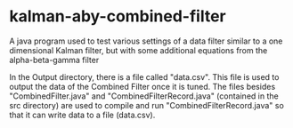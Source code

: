 # kalman-aby-combined-filter
A java program used to test various settings of a data filter similar to a one dimensional Kalman filter, but with some additional equations from the alpha-beta-gamma filter

In the Output directory, there is a file called "data.csv". This file is used to output the data of the Combined Filter once it is tuned.
The files besides "CombinedFilter.java" and "CombinedFilterRecord.java" (contained in the src directory) are used to compile and run "CombinedFilterRecord.java" so that it can write data to a file (data.csv).
